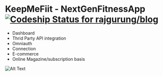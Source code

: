 # KeepMeFiit - NextGenFitnessApp [![Codeship Status for rajgurung/blog](https://app.codeship.com/projects/ad73a930-cb69-0134-0ef4-56c43863b4c3/status?branch=master)](https://app.codeship.com/projects/199882)

- Dashboard
- Thrid Party API integration
- Omniauth
- Connection
- E-commerce
- Online Magazine/subscription basis

![Alt Text](https://github.com/rajgurung/blog/blob/master/app/assets/images/Screen%20Shot%202017-02-07%20at%2013.17.51.png?raw=true)
